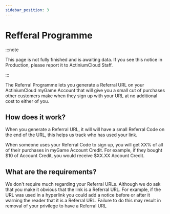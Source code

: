 ```yaml
---
sidebar_position: 3
---
```


# Refferal Programme

:::note

This page is not fully finished and is awaiting data. If you see this notice in Production, please report it to ActiniumCloud Staff.

:::

The Referral Programme lets you generate a Referral URL on your ActiniumCloud myGame Account that will give you a small cut of purchases other customers make when they sign up with your URL at no additional cost to either of you.

## How does it work?

When you generate a Referral URL, it will will have a small Referral Code on the end of the URL, this helps us track who has used your link.

When someone uses your Referral Code to sign up, you will get XX% of all of their purchases in myGame Account Credit. For example, if they bought $10 of Account Credit, you would receive $XX.XX Account Credit.

## What are the requirements?

We don't require much regarding your Referral URLs. Although we do ask that you make it obvious that the link is a Referral URL. For example, if the URL was used in a hyperlink you could add a notice before or after it warning the reader that it is a Referral URL. Failure to do this may result in removal of your privilege to have a Referral URL 